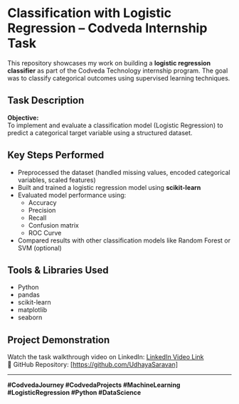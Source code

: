 #  Classification with Logistic Regression – Codveda Internship Task

This repository showcases my work on building a **logistic regression classifier** as part of the Codveda Technology internship program. The goal was to classify categorical outcomes using supervised learning techniques.

##  Task Description

**Objective:**  
To implement and evaluate a classification model (Logistic Regression) to predict a categorical target variable using a structured dataset.

##  Key Steps Performed
- Preprocessed the dataset (handled missing values, encoded categorical variables, scaled features)
- Built and trained a logistic regression model using **scikit-learn**
- Evaluated model performance using:
  - Accuracy
  - Precision
  - Recall
  - Confusion matrix
  - ROC Curve
- Compared results with other classification models like Random Forest or SVM (optional)

##  Tools & Libraries Used
- Python
- pandas
- scikit-learn
- matplotlib
- seaborn


##  Project Demonstration

Watch the task walkthrough video on LinkedIn: [LinkedIn Video Link](https://www.linkedin.com/posts/udhaya-saravanan_codvedajourney-codvedaprojects-logisticregression-activity-7334219551322062848-wMMH?utm_source=share&utm_medium=member_desktop&rcm=ACoAAEw-TIYBTzXmJwkaNnTcBaxdewQxYaq0-JQ)  
🔗 GitHub Repository: [https://github.com/UdhayaSaravan]

---

**#CodvedaJourney #CodvedaProjects #MachineLearning #LogisticRegression #Python #DataScience**
